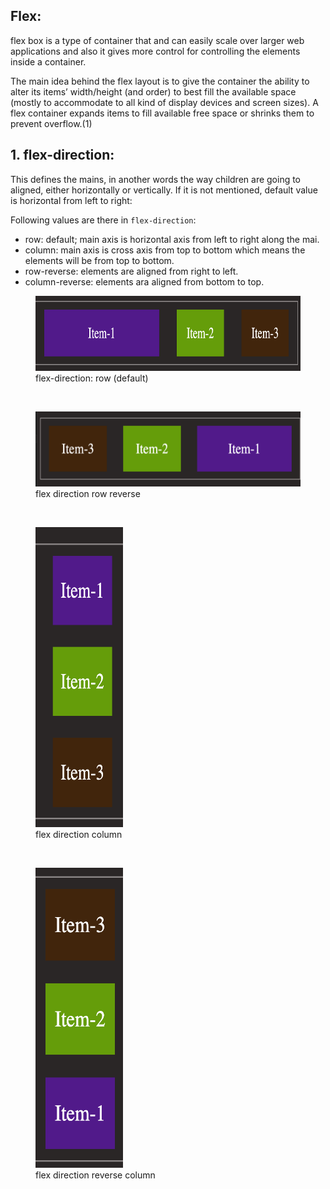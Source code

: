 ## Flex:

flex box is a type of container that and can easily scale over larger web applications and also it gives more control for controlling the elements inside a container.

The main idea behind the flex layout is to give the container the ability to alter its items’ width/height (and order) to best fill the available space (mostly to accommodate to all kind of display devices and screen sizes). A flex container expands items to fill available free space or shrinks them to prevent overflow.(1)

## 1. flex-direction:

This defines the mains, in another words the way children are going to aligned, either horizontally or vertically.
If it is not mentioned, default value is horizontal from left to right:

Following values are there in `flex-direction`:

- row: default; main axis is horizontal axis from left to right along the mai.
- column: main axis is cross axis from top to bottom which means the elements will be from top to bottom.
- row-reverse: elements are aligned from right to left.
- column-reverse: elements ara aligned from bottom to top.

<figure>
<img src="../assets/direction/container.png" alt="description of row direction" height="120" width="480" />
<figcaption>flex-direction: row (default)</figcaption>
</figure> </br>
<figure>
<img src="../assets/direction/row-rev.png" alt="flex direction row reverse" height="120" width="480" />
<figcaption>flex direction row reverse</figcaption>
</figure></br>
<figure>
<img src="../assets/direction/col.png" alt="description of block level elements" height="480" width="140" />
<figcaption>flex direction column</figcaption>
</figure></br>
<figure>
<img src="../assets/direction/col-rev.png" alt="flex direction reverse column" height="480" width="140" />
<figcaption>flex direction reverse column</figcaption>
</figure>
